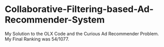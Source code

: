 # Collaborative-Filtering-based-Ad-Recommender-System
My Solution to the OLX Code and the Curious Ad Recommender Problem. My Final Ranking was 54/1077.
